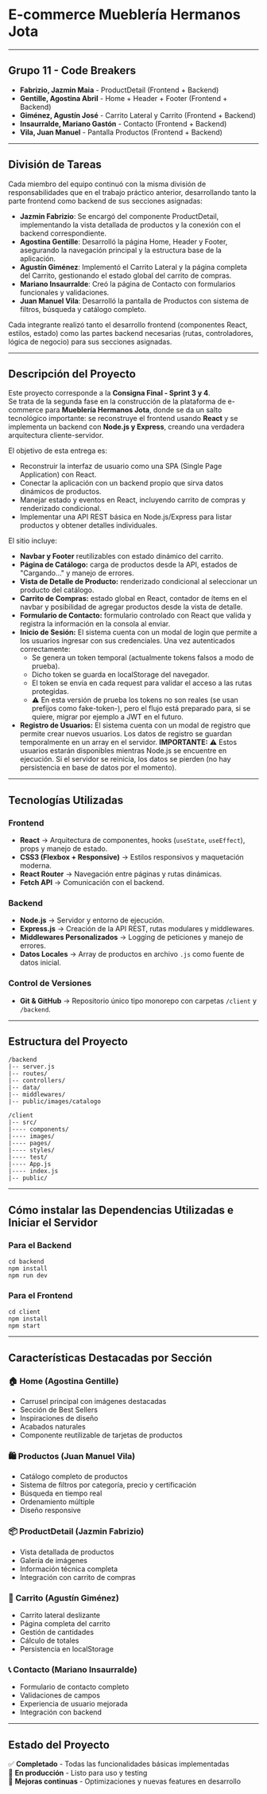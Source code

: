 # E-commerce Mueblería Hermanos Jota

---

## Grupo 11 - Code Breakers

- **Fabrizio, Jazmin Maia** - ProductDetail (Frontend + Backend)
- **Gentille, Agostina Abril** - Home + Header + Footer (Frontend + Backend)
- **Giménez, Agustín José** - Carrito Lateral y Carrito (Frontend + Backend)
- **Insaurralde, Mariano Gastón** - Contacto (Frontend + Backend)
- **Vila, Juan Manuel** - Pantalla Productos (Frontend + Backend)

---

## División de Tareas

Cada miembro del equipo continuó con la misma división de responsabilidades que en el trabajo práctico anterior, desarrollando tanto la parte frontend como backend de sus secciones asignadas:

- **Jazmin Fabrizio**: Se encargó del componente ProductDetail, implementando la vista detallada de productos y la conexión con el backend correspondiente.
- **Agostina Gentille**: Desarrolló la página Home, Header y Footer, asegurando la navegación principal y la estructura base de la aplicación.
- **Agustín Giménez**: Implementó el Carrito Lateral y la página completa del Carrito, gestionando el estado global del carrito de compras.
- **Mariano Insaurralde**: Creó la página de Contacto con formularios funcionales y validaciones.
- **Juan Manuel Vila**: Desarrolló la pantalla de Productos con sistema de filtros, búsqueda y catálogo completo.

Cada integrante realizó tanto el desarrollo frontend (componentes React, estilos, estado) como las partes backend necesarias (rutas, controladores, lógica de negocio) para sus secciones asignadas.

---

## Descripción del Proyecto

Este proyecto corresponde a la **Consigna Final - Sprint 3 y 4**.  
Se trata de la segunda fase en la construcción de la plataforma de e-commerce para **Mueblería Hermanos Jota**, donde se da un salto tecnológico importante: se reconstruye el frontend usando **React** y se implementa un backend con **Node.js y Express**, creando una verdadera arquitectura cliente-servidor.

El objetivo de esta entrega es:
- Reconstruir la interfaz de usuario como una SPA (Single Page Application) con React.
- Conectar la aplicación con un backend propio que sirva datos dinámicos de productos.
- Manejar estado y eventos en React, incluyendo carrito de compras y renderizado condicional.
- Implementar una API REST básica en Node.js/Express para listar productos y obtener detalles individuales.

El sitio incluye:
- **Navbar y Footer** reutilizables con estado dinámico del carrito.
- **Página de Catálogo:** carga de productos desde la API, estados de "Cargando..." y manejo de errores.
- **Vista de Detalle de Producto:** renderizado condicional al seleccionar un producto del catálogo.
- **Carrito de Compras:** estado global en React, contador de ítems en el navbar y posibilidad de agregar productos desde la vista de detalle.
- **Formulario de Contacto:** formulario controlado con React que valida y registra la información en la consola al enviar.
- **Inicio de Sesión:** El sistema cuenta con un modal de login que permite a los usuarios ingresar con sus credenciales. Una vez autenticados correctamente:
    - Se genera un token temporal (actualmente tokens falsos a modo de prueba).
    - Dicho token se guarda en localStorage del navegador.
    - El token se envía en cada request para validar el acceso a las rutas protegidas.
    - ⚠️ En esta versión de prueba los tokens no son reales (se usan prefijos como fake-token-), pero el flujo está preparado para, si se quiere, migrar por ejemplo a JWT en el futuro.
- **Registro de Usuarios:** El sistema cuenta con un modal de registro que permite crear nuevos usuarios. Los datos de registro se guardan temporalmente en un array en el servidor. **IMPORTANTE:** ⚠️ Estos usuarios estarán disponibles mientras Node.js se encuentre en ejecución. Si el servidor se reinicia, los datos se pierden (no hay persistencia en base de datos por el momento).

---

## Tecnologías Utilizadas

### Frontend
- **React** → Arquitectura de componentes, hooks (`useState`, `useEffect`), props y manejo de estado.
- **CSS3 (Flexbox + Responsive)** → Estilos responsivos y maquetación moderna.
- **React Router** → Navegación entre páginas y rutas dinámicas.
- **Fetch API** → Comunicación con el backend.

### Backend
- **Node.js** → Servidor y entorno de ejecución.
- **Express.js** → Creación de la API REST, rutas modulares y middlewares.
- **Middlewares Personalizados** → Logging de peticiones y manejo de errores.
- **Datos Locales** → Array de productos en archivo `.js` como fuente de datos inicial.

### Control de Versiones
- **Git & GitHub** → Repositorio único tipo monorepo con carpetas `/client` y `/backend`.

---

## Estructura del Proyecto
```
/backend
|-- server.js
|-- routes/
|-- controllers/
|-- data/
|-- middlewares/
|-- public/images/catalogo

/client
|-- src/ 
|---- components/
|---- images/
|---- pages/
|---- styles/
|---- test/
|---- App.js
|---- index.js
|-- public/
```
---

## Cómo instalar las Dependencias Utilizadas e Iniciar el Servidor

### Para el Backend
```
cd backend
npm install
npm run dev
```
### Para el Frontend
```
cd client
npm install
npm start
```


---

## Características Destacadas por Sección

### 🏠 Home (Agostina Gentille)
- Carrusel principal con imágenes destacadas
- Sección de Best Sellers
- Inspiraciones de diseño
- Acabados naturales
- Componente reutilizable de tarjetas de productos

### 🛍️ Productos (Juan Manuel Vila)
- Catálogo completo de productos
- Sistema de filtros por categoría, precio y certificación
- Búsqueda en tiempo real
- Ordenamiento múltiple
- Diseño responsive

### 📦 ProductDetail (Jazmin Fabrizio)
- Vista detallada de productos
- Galería de imágenes
- Información técnica completa
- Integración con carrito de compras

### 🛒 Carrito (Agustín Giménez)
- Carrito lateral deslizante
- Página completa del carrito
- Gestión de cantidades
- Cálculo de totales
- Persistencia en localStorage

### 📞 Contacto (Mariano Insaurralde)
- Formulario de contacto completo
- Validaciones de campos
- Experiencia de usuario mejorada
- Integración con backend

---

## Estado del Proyecto

✅ **Completado** - Todas las funcionalidades básicas implementadas  
🚀 **En producción** - Listo para uso y testing  
🔧 **Mejoras continuas** - Optimizaciones y nuevas features en desarrollo